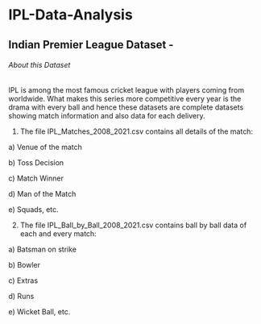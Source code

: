 # IPL-Data-Analysis
## Indian Premier League Dataset - 

###### About this Dataset

IPL is among the most famous cricket league with players coming from worldwide. What makes this series more competitive every year is the drama with every ball and hence these datasets are complete datasets showing match information and also data for each delivery.

1. The file IPL_Matches_2008_2021.csv contains all details of the match: 

a) Venue of the match 

b) Toss Decision

c) Match Winner

d) Man of the Match

e) Squads, etc.

2. The file IPL_Ball_by_Ball_2008_2021.csv contains ball by ball data of each and every match: 

a) Batsman on strike 

b) Bowler

c) Extras

d) Runs

e) Wicket Ball, etc.

